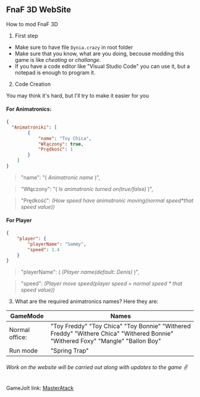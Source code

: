 ## FnaF 3D WebSite

How to mod FnaF 3D
1. First step
 - Make sure to have file `Dynia.crazy` in root folder
 - Make sure that you know, what are you doing, becouse modding this game is like *cheating* or _*challange*_.
 - If you have a code editor like "Visual Studio Code" you can use it, but a notepad is enough to program it.


2. Code Creation

You may think it's hard, but I'll try to make it easier for you


#### For Animatronics:
```json
{
  "Animatroniki": [
        {
            "name": "Toy Chica",
            "Włączony": true,
            "Prędkość": 1
        }
    ]
}
```

>"name": "( _Animatronic name_ )",

>"Włączony": "( _Is animatronic turned on(*true/false*)_ )",

>"Prędkość": _(How speed have animatronic moving(normal speed*that speed value))_

#### For Player
```json
{
    "player": {
        "playerName": "Sammy",
        "speed": 1.4
    }
}   
```

>"playerName": ( _(Player name(default: Denis)_ )",

>"speed": _(Player move speed(player speed = normal speed * that speed value))_

3. What are the required animatronics names?
Here they are:

GameMode|Names
------------|------------
Normal office: | "Toy Freddy" "Toy Chica" "Toy Bonnie" "Withered Freddy" "Withere Chica" "Withered Bonnie" "Withered Foxy" "Mangle" "Ballon Boy"
Run mode | "Spring Trap"


###### Work on the website will be carried out along with updates to the game ✌️
GameJolt link:
[MasterAtack](https://gamejolt.com/@master_attack)
